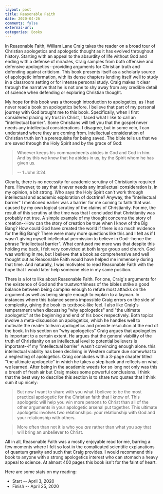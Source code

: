 ```yaml
---
layout: post
title: Reasonable Faith
date: 2020-04-26
comments: false
external-url:
categories: Books
---
```


In Reasonable Faith, William Lane Craig takes the reader on a broad tour of Christian apologetics and apologetic thought as it has evolved throughout history. Starting with an appeal to the absurdity of life without God and ending with a defense of miracles, Craig samples from both offensive and defensive apologetics--providing arguments for Christian truth and defending against criticism. This book presents itself as a scholarly source of apologetic information, with its dense chapters lending itself well to study in a classroom setting or for intense personal study. Craig makes it clear through the narrative that he is not one to shy away from any credible detail of science when defending or exploring Christian thought.

My hope for this book was a thorough introduction to apologetics, as I had never read a book on apologetics before. I believe that part of my personal journey with God brought me to this book. Specifically, when I first considered placing my trust in Christ, I faced what I like to call an "intellectual barrier". Some Christians will tell you that the gospel never needs any intellectual considerations. I disagree, but in some vein, I can understand where they are coming from. Intellectual consideration of Christian truth isn't a prerequisite for being saved. The bible tells us that we are saved through the Holy Spirit and by the grace of God:

> Whoever keeps his commandments abides in God and God in him. And by this we know that he abides in us, by the Spirit whom he has given us.
>
> -- 1 John 3:24

Clearly, there is no necessity for academic scrutiny of Christianity required here. However, to say that it never needs any intellectual consideration is, in my opinion, a bit strong. Who says the Holy Spirit can't work through intellectual and academic exploration of doctrine? Anyway, the "intellectual barrier" I mentioned earlier was a barrier for me coming to faith that was caused by my own logical scrutiny of the claims of Christianity. For me, the result of this scrutiny at the time was that I concluded that Christianity was probably not true. A simple example of my thought concerns the story of creation--How can the story of creation be true when I know of the Big Bang? How could God have created the world if there is so much evidence for the Big Bang? There were many more questions like this and I felt as if I wasn't giving myself intellectual permission to believe in God--hence the phrase "intellectual barrier". What confused me more was that despite this holding me back, I felt very convicted at both large group and church. God was working in me, but I believe that a book as comprehensive and well thought out as Reasonable Faith would have helped me immensely during that time. And naturally, I was motivated to read Reasonable Faith with the hope that I would later help someone else in my same position.

There is a lot to like about Reasonable Faith. For one, Craig's arguments for the existence of God and the trustworthiness of the bibles strike a good balance between being complex enough to refute most attacks on the argument as well as being simple enough to explain to a layman. In instances where this balance seems impossible Craig errors on the side of complexity, giving the book its textbook-like feel. I also like Craig's temperament when discussing "why apologetics" and "the ultimate apologetic" at the beginning and end of his book respectively. Both topics involve a meta-discussion on apologetics, which he handles well to motivate the reader to learn apologetics and provide resolution at the end of the book. In his section on "why apologetics" Craig argues that apologetics is important to a certain extent. He argues that the general viability of the truth of Christianity on an intellectual level to potential believers is important--if my "intellectual barrier" wasn't convincing enough alone. this intellectual viability has been declining in Western culture due somewhat to a neglecting of apologetics. Craig concludes with a 3-page chapter titled "the ultimate apologetic" in which he takes a step back and reflects on what we learned. After being in the academic weeds for so long not only was this a breath of fresh air but Craig makes some powerful conclusions. I think that the best way to describe this section is to share two quotes that I think sum it up nicely:

> But now I want to share with you what I believe to be the most practical apologetic for the Christian faith that I know of. This apologetic will help you win more persons to Christ than all of the other arguments in your apologetic arsenal put together. This ultimate apologetic involves two relationships: your relationship with God and your relationship with others.

> More often than not it is who you *are* rather than what you *say* that will bring an unbeliever to Christ.

All in all, Reasonable Faith was a mostly enjoyable read for me, barring a few moments where I felt so lost in the complicated scientific explanations of quantum gravity and such that Craig provides. I would recommend this book to anyone with a strong apologetics interest who can stomach a heavy appeal to science. At almost 400 pages this book isn't for the faint of heart.

Here are some stats on my reading:

- Start -- April 3, 2020
- Finish -- April 25, 2020
